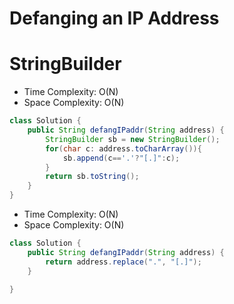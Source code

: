 # Defanging an IP Address

# StringBuilder

- Time Complexity: O(N)
- Space Complexity: O(N)

```java
class Solution {
    public String defangIPaddr(String address) {
        StringBuilder sb = new StringBuilder();
        for(char c: address.toCharArray()){
            sb.append(c=='.'?"[.]":c);
        }
        return sb.toString();
    }
}
```

- Time Complexity: O(N)
- Space Complexity: O(N)

```java
class Solution {
    public String defangIPaddr(String address) {
        return address.replace(".", "[.]");
    }

}
```
